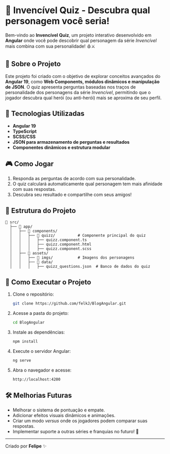 # 🦸 Invencível Quiz - Descubra qual personagem você seria!

Bem-vindo ao **Invencível Quiz**, um projeto interativo desenvolvido em **Angular** onde você pode descobrir qual personagem da série *Invencível* mais combina com sua personalidade! 🩸⚔️

## 📜 Sobre o Projeto

Este projeto foi criado com o objetivo de explorar conceitos avançados do **Angular 19**, como **Web Components, módulos dinâmicos e manipulação de JSON**. O quiz apresenta perguntas baseadas nos traços de personalidade dos personagens da série *Invencível*, permitindo que o jogador descubra qual herói (ou anti-herói) mais se aproxima de seu perfil.

## 🚀 Tecnologias Utilizadas
- **Angular 19**
- **TypeScript**
- **SCSS/CSS**
- **JSON para armazenamento de perguntas e resultados**
- **Componentes dinâmicos e estrutura modular**

## 🎮 Como Jogar
1. Responda as perguntas de acordo com sua personalidade.
2. O quiz calculará automaticamente qual personagem tem mais afinidade com suas respostas.
3. Descubra seu resultado e compartilhe com seus amigos!

## 📂 Estrutura do Projeto

```
📂 src/
  ├── 📂 app/
  │   ├── 📂 components/
  │   │   ├── 📂 quizz/          # Componente principal do quiz
  │   │   │   ├── quizz.component.ts
  │   │   │   ├── quizz.component.html
  │   │   │   ├── quizz.component.scss
  │   ├── 📂 assets/
  │   │   ├── 📂 imgs/           # Imagens dos personagens
  │   │   ├── 📂 data/
  │   │   │   ├── quizz_questions.json  # Banco de dados do quiz
```

## 🔧 Como Executar o Projeto

1. Clone o repositório:
   ```sh
   git clone https://github.com/felkJ/BlogAngular.git
   ```
2. Acesse a pasta do projeto:
   ```sh
   cd BlogAngular
   ```
3. Instale as dependências:
   ```sh
   npm install
   ```
4. Execute o servidor Angular:
   ```sh
   ng serve
   ```
5. Abra o navegador e acesse:
   ```
   http://localhost:4200
   ```

## 🛠 Melhorias Futuras
- Melhorar o sistema de pontuação e empate.
- Adicionar efeitos visuais dinâmicos e animações.
- Criar um modo *versus* onde os jogadores podem comparar suas respostas.
- Implementar suporte a outras séries e franquias no futuro! 👀

---
Criado por **Felipe** ✨

